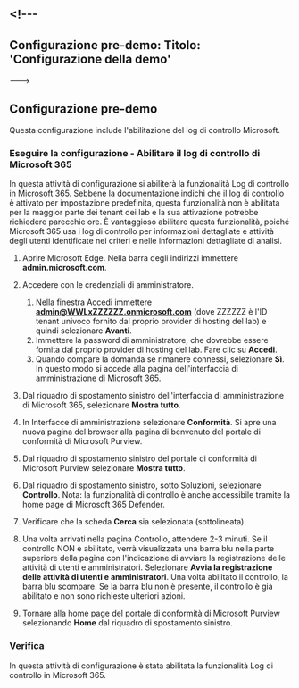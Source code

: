 <a name="---"></a><!---
---
Configurazione pre-demo: Titolo: 'Configurazione della demo'
---
--->

## <a name="pre-demo-setup"></a>Configurazione pre-demo

Questa configurazione include l'abilitazione del log di controllo Microsoft.

### <a name="setup---enable-microsoft-365-audit-log"></a>Eseguire la configurazione - Abilitare il log di controllo di Microsoft 365

In questa attività di configurazione si abiliterà la funzionalità Log di controllo in Microsoft 365.  Sebbene la documentazione indichi che il log di controllo è attivato per impostazione predefinita, questa funzionalità non è abilitata per la maggior parte dei tenant dei lab e la sua attivazione potrebbe richiedere parecchie ore.  È vantaggioso abilitare questa funzionalità, poiché Microsoft 365 usa i log di controllo per informazioni dettagliate e attività degli utenti identificate nei criteri e nelle informazioni dettagliate di analisi.

1. Aprire Microsoft Edge. Nella barra degli indirizzi immettere **admin.microsoft.com**.

1. Accedere con le credenziali di amministratore.
    1. Nella finestra Accedi immettere **admin@WWLxZZZZZZ.onmicrosoft.com** (dove ZZZZZZ è l'ID tenant univoco fornito dal proprio provider di hosting del lab) e quindi selezionare **Avanti**.
    1. Immettere la password di amministratore, che dovrebbe essere fornita dal proprio provider di hosting del lab. Fare clic su **Accedi**.
    1. Quando compare la domanda se rimanere connessi, selezionare **Sì**. In questo modo si accede alla pagina dell'interfaccia di amministrazione di Microsoft 365.

1. Dal riquadro di spostamento sinistro dell'interfaccia di amministrazione di Microsoft 365, selezionare **Mostra tutto**.

1. In Interfacce di amministrazione selezionare **Conformità**.  Si apre una nuova pagina del browser alla pagina di benvenuto del portale di conformità di Microsoft Purview.  

1. Dal riquadro di spostamento sinistro del portale di conformità di Microsoft Purview selezionare **Mostra tutto**.

1. Dal riquadro di spostamento sinistro, sotto Soluzioni, selezionare **Controllo**.  Nota: la funzionalità di controllo è anche accessibile tramite la home page di Microsoft 365 Defender.

1. Verificare che la scheda **Cerca** sia selezionata (sottolineata).

1. Una volta arrivati nella pagina Controllo, attendere 2-3 minuti.  Se il controllo NON è abilitato, verrà visualizzata una barra blu nella parte superiore della pagina con l'indicazione di avviare la registrazione delle attività di utenti e amministratori.  Selezionare **Avvia la registrazione delle attività di utenti e amministratori**.  Una volta abilitato il controllo, la barra blu scompare.  Se la barra blu non è presente, il controllo è già abilitato e non sono richieste ulteriori azioni.

1. Tornare alla home page del portale di conformità di Microsoft Purview selezionando **Home** dal riquadro di spostamento sinistro.

### <a name="review"></a>Verifica

In questa attività di configurazione è stata abilitata la funzionalità Log di controllo in Microsoft 365.
